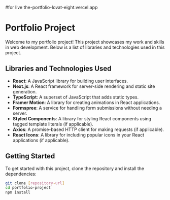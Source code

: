 #for live 
the-portfolio-lovat-eight.vercel.app

# Portfolio Project

Welcome to my portfolio project! This project showcases my work and skills in web development. Below is a list of libraries and technologies used in this project.

## Libraries and Technologies Used

- **React**: A JavaScript library for building user interfaces.
- **Next.js**: A React framework for server-side rendering and static site generation.
- **TypeScript**: A superset of JavaScript that adds static types.
- **Framer Motion**: A library for creating animations in React applications.
- **Formspree**: A service for handling form submissions without needing a server.
- **Styled Components**: A library for styling React components using tagged template literals (if applicable).
- **Axios**: A promise-based HTTP client for making requests (if applicable).
- **React Icons**: A library for including popular icons in your React applications (if applicable).

## Getting Started

To get started with this project, clone the repository and install the dependencies:

```bash
git clone [repository-url]
cd portfolio-project
npm install
